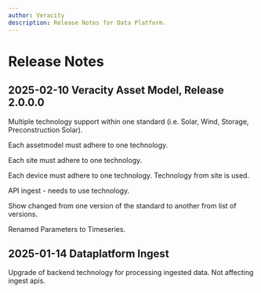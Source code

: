 ```yaml
---
author: Veracity
description: Release Notes for Data Platform.
---
```


# Release Notes

## 2025-02-10 Veracity Asset Model, Release 2.0.0.0


Multiple technology support within one standard (i.e. Solar, Wind, Storage, Preconstruction Solar).

Each assetmodel must adhere to one technology.

Each site must adhere to one technology.

Each device must adhere to one technology. Technology from site is used.

API ingest - needs to use technology.

Show changed from one version of the standard to another from list of versions.

Renamed Parameters to Timeseries.


## 2025-01-14 Dataplatform Ingest

Upgrade of backend technology for processing ingested data. Not affecting ingest apis.
